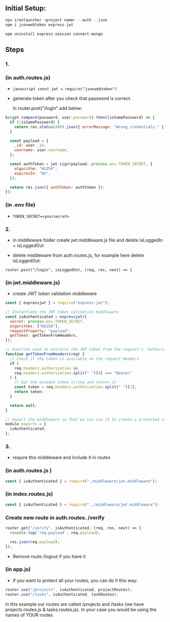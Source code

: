 ## Initial Setup:

```javascript
npx ironlauncher <project name> --auth --json
npm i jsonwebtoken express-jwt
```

```javascript
npm uninstall express-session connect-mongo
```

## Steps

### 1.

### (in auth.routes.js)

- `javascript const jwt = require("jsonwebtoken")`

- generate token after you check that password is correct.

  In router.post("/login" add below:

```javascript
bcrypt.compare(password, user.password).then((isSamePassword) => {
  if (!isSamePassword) {
    return res.status(400).json({ errorMessage: "Wrong credentials." });
  }

  const payload = {
    _id: user._id,
    username: user.username,
  };

  const authToken = jwt.sign(payload, process.env.TOKEN_SECRET, {
    algorithm: "HS256",
    expiresIn: "6h",
  });

  return res.json({ authToken: authToken });
});
```

### (in .env file)

- `TOKEN_SECRET=<yoursecret>`

### 2.

- in middleware folder create jwt.middleware.js file and delete isLoggedIn + isLoggedOut

- delete middleware from auth.routes.js, for example here delete isLoggedOut:

`router.post("/login", isLoggedOut, (req, res, next) => {`

### (in jwt.middleware.js)

- create JWT token validation middleware

```javascript
const { expressjwt } = require("express-jwt");

// Instantiate the JWT token validation middleware
const isAuthenticated = expressjwt({
  secret: process.env.TOKEN_SECRET,
  algorithms: ["HS256"],
  requestProperty: "payload",
  getToken: getTokenFromHeaders,
});

// Function used to extracts the JWT token from the request's 'Authorization' Headers
function getTokenFromHeaders(req) {
  // Check if the token is available on the request Headers
  if (
    req.headers.authorization &&
    req.headers.authorization.split(" ")[0] === "Bearer"
  ) {
    // Get the encoded token string and return it
    const token = req.headers.authorization.split(" ")[1];
    return token;
  }

  return null;
}

// Export the middleware so that we can use it to create a protected routes
module.exports = {
  isAuthenticated,
};
```

### 3.

- require this middleware and include it in routes

### (in auth.routes.js )

```javascript
const { isAuthenticated } = require("./middleware/jwt.middleware");
```

### (in index.routes.js)

```javascript
const { isAuthenticated } = require("../middleware/jwt.middleware");
```

### Create new route in auth.routes. /verify

```javascript
router.get("/verify", isAuthenticated, (req, res, next) => {
  console.log(`req.payload`, req.payload);

  res.json(req.payload);
});
```

- Remove route /logout if you have it

### (in app.js)

- if you want to protect all your routes, you can do it this way:

```javascript
router.use("/projects", isAuthenticated, projectRoutes);
router.use("/tasks", isAuthenticated, taskRoutes);
```

in this example our routes are called /projects and /tasks (we have projects.routes.js & tasks.routes.js). In your case you would be using the names of YOUR routes
